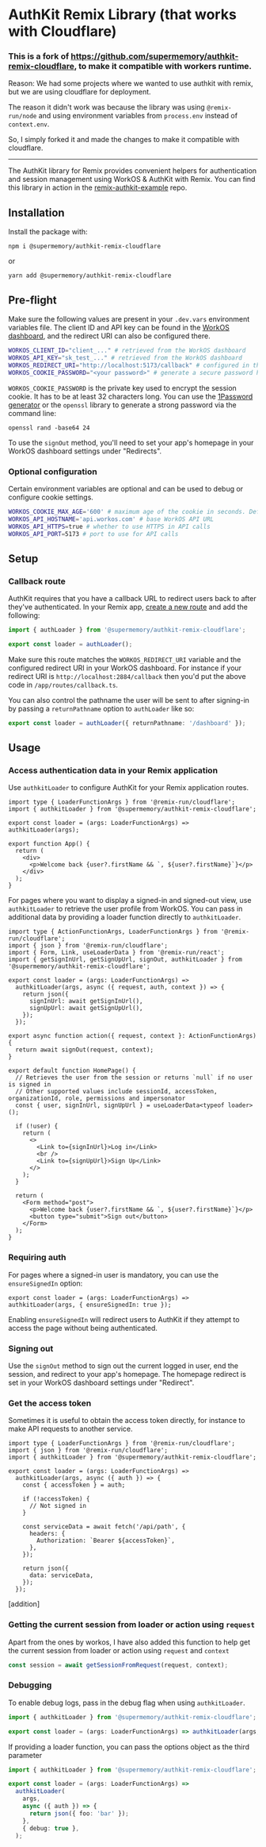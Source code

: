 # AuthKit Remix Library (that works with Cloudflare)

### This is a fork of https://github.com/supermemory/authkit-remix-cloudflare, to make it compatible with workers runtime. 

Reason: We had some projects where we wanted to use authkit with remix, but we are using cloudflare for deployment. 

The reason it didn't work was because the library was using `@remix-run/node` and using environment variables from `process.env` instead of `context.env`. 

So, I simply forked it and made the changes to make it compatible with cloudflare. 

--- 


The AuthKit library for Remix provides convenient helpers for authentication and session management using WorkOS & AuthKit with Remix. You can find this library in action in the [remix-authkit-example](https://github.com/workos/remix-authkit-example) repo.

## Installation

Install the package with:

```
npm i @supermemory/authkit-remix-cloudflare
```

or

```
yarn add @supermemory/authkit-remix-cloudflare
```

## Pre-flight

Make sure the following values are present in your `.dev.vars` environment variables file. The client ID and API key can be found in the [WorkOS dashboard](https://dashboard.workos.com), and the redirect URI can also be configured there.

```sh
WORKOS_CLIENT_ID="client_..." # retrieved from the WorkOS dashboard
WORKOS_API_KEY="sk_test_..." # retrieved from the WorkOS dashboard
WORKOS_REDIRECT_URI="http://localhost:5173/callback" # configured in the WorkOS dashboard
WORKOS_COOKIE_PASSWORD="<your password>" # generate a secure password here
```

`WORKOS_COOKIE_PASSWORD` is the private key used to encrypt the session cookie. It has to be at least 32 characters long. You can use the [1Password generator](https://1password.com/password-generator/) or the `openssl` library to generate a strong password via the command line:

```
openssl rand -base64 24
```

To use the `signOut` method, you'll need to set your app's homepage in your WorkOS dashboard settings under "Redirects".

### Optional configuration

Certain environment variables are optional and can be used to debug or configure cookie settings.

```sh
WORKOS_COOKIE_MAX_AGE='600' # maximum age of the cookie in seconds. Defaults to 400 days
WORKOS_API_HOSTNAME='api.workos.com' # base WorkOS API URL
WORKOS_API_HTTPS=true # whether to use HTTPS in API calls
WORKOS_API_PORT=5173 # port to use for API calls
```

## Setup

### Callback route

AuthKit requires that you have a callback URL to redirect users back to after they've authenticated. In your Remix app, [create a new route](https://remix.run/docs/en/main/discussion/routes) and add the following:

```ts
import { authLoader } from '@supermemory/authkit-remix-cloudflare';

export const loader = authLoader();
```

Make sure this route matches the `WORKOS_REDIRECT_URI` variable and the configured redirect URI in your WorkOS dashboard. For instance if your redirect URI is `http://localhost:2884/callback` then you'd put the above code in `/app/routes/callback.ts`.

You can also control the pathname the user will be sent to after signing-in by passing a `returnPathname` option to `authLoader` like so:

```ts
export const loader = authLoader({ returnPathname: '/dashboard' });
```

## Usage

### Access authentication data in your Remix application

Use `authkitLoader` to configure AuthKit for your Remix application routes.

```tsx
import type { LoaderFunctionArgs } from '@remix-run/cloudflare';
import { authkitLoader } from '@supermemory/authkit-remix-cloudflare';

export const loader = (args: LoaderFunctionArgs) => authkitLoader(args);

export function App() {
  return (
    <div>
      <p>Welcome back {user?.firstName && `, ${user?.firstName}`}</p>
    </div>
  );
}
```

For pages where you want to display a signed-in and signed-out view, use `authkitLoader` to retrieve the user profile from WorkOS. You can pass in additional data by providing a loader function directly to `authkitLoader`.

```tsx
import type { ActionFunctionArgs, LoaderFunctionArgs } from '@remix-run/cloudflare';
import { json } from '@remix-run/cloudflare';
import { Form, Link, useLoaderData } from '@remix-run/react';
import { getSignInUrl, getSignUpUrl, signOut, authkitLoader } from '@supermemory/authkit-remix-cloudflare';

export const loader = (args: LoaderFunctionArgs) =>
  authkitLoader(args, async ({ request, auth, context }) => {
    return json({
      signInUrl: await getSignInUrl(),
      signUpUrl: await getSignUpUrl(),
    });
  });

export async function action({ request, context }: ActionFunctionArgs) {
  return await signOut(request, context);
}

export default function HomePage() {
  // Retrieves the user from the session or returns `null` if no user is signed in
  // Other supported values include sessionId, accessToken, organizationId, role, permissions and impersonator
  const { user, signInUrl, signUpUrl } = useLoaderData<typeof loader>();

  if (!user) {
    return (
      <>
        <Link to={signInUrl}>Log in</Link>
        <br />
        <Link to={signUpUrl}>Sign Up</Link>
      </>
    );
  }

  return (
    <Form method="post">
      <p>Welcome back {user?.firstName && `, ${user?.firstName}`}</p>
      <button type="submit">Sign out</button>
    </Form>
  );
}
```

### Requiring auth

For pages where a signed-in user is mandatory, you can use the `ensureSignedIn` option:

```tsx
export const loader = (args: LoaderFunctionArgs) => authkitLoader(args, { ensureSignedIn: true });
```

Enabling `ensureSignedIn` will redirect users to AuthKit if they attempt to access the page without being authenticated.

### Signing out

Use the `signOut` method to sign out the current logged in user, end the session, and redirect to your app's homepage. The homepage redirect is set in your WorkOS dashboard settings under "Redirect".

### Get the access token

Sometimes it is useful to obtain the access token directly, for instance to make API requests to another service.

```tsx
import type { LoaderFunctionArgs } from '@remix-run/cloudflare';
import { json } from '@remix-run/cloudflare';
import { authkitLoader } from '@supermemory/authkit-remix-cloudflare';

export const loader = (args: LoaderFunctionArgs) =>
  authkitLoader(args, async ({ auth }) => {
    const { accessToken } = auth;

    if (!accessToken) {
      // Not signed in
    }

    const serviceData = await fetch('/api/path', {
      headers: {
        Authorization: `Bearer ${accessToken}`,
      },
    });

    return json({
      data: serviceData,
    });
  });
```

[addition]
### Getting the current session from loader or action using `request`

Apart from the ones by workos, I have also added this function to help get the current session from loader or action using `request` and `context`

```ts
const session = await getSessionFromRequest(request, context);
``` 

### Debugging

To enable debug logs, pass in the debug flag when using `authkitLoader`.

```ts
import { authkitLoader } from '@supermemory/authkit-remix-cloudflare';

export const loader = (args: LoaderFunctionArgs) => authkitLoader(args, { debug: true });
```

If providing a loader function, you can pass the options object as the third parameter

```ts
import { authkitLoader } from '@supermemory/authkit-remix-cloudflare';

export const loader = (args: LoaderFunctionArgs) =>
  authkitLoader(
    args,
    async ({ auth }) => {
      return json({ foo: 'bar' });
    },
    { debug: true },
  );
```
